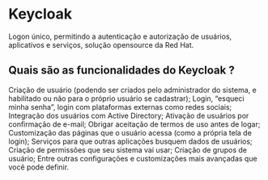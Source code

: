 # Keycloak
Logon único, permitindo a autenticação e autorização de usuários, aplicativos e serviços, solução opensource da Red Hat.

## Quais são as funcionalidades do Keycloak ?

Criação de usuário (podendo ser criados pelo administrador do sistema, e habilitado ou não para o próprio usuário se cadastrar);
Login, “esqueci minha senha”, login com plataformas externas como redes sociais;
Integração dos usuários com Active Directory;
Ativação de usuários por confirmação de e-mail;
Obrigar aceitação de termos de uso antes de logar;
Customização das páginas que o usuário acessa (como a própria tela de login);
Serviços para que outras aplicações busquem dados de usuários;
Criação de permissões que seu sistema vai usar;
Criação de grupos de usuário;
Entre outras configurações e customizações mais avançadas que você pode definir.
